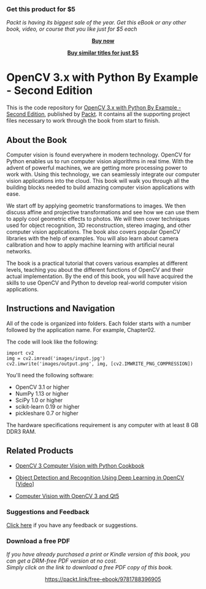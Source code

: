 
### Get this product for $5

<i>Packt is having its biggest sale of the year. Get this eBook or any other book, video, or course that you like just for $5 each</i>


<b><p align='center'>[Buy now](https://packt.link/9781788396905)</p></b>


<b><p align='center'>[Buy similar titles for just $5](https://subscription.packtpub.com/search)</p></b>


# OpenCV 3.x with Python By Example - Second Edition
This is the code repository for [OpenCV 3.x with Python By Example - Second Edition](https://www.packtpub.com/application-development/opencv-3x-python-example-second-edition?utm_source=github&utm_medium=repository&utm_campaign=9781788396905), published by [Packt](https://www.packtpub.com/?utm_source=github). It contains all the supporting project files necessary to work through the book from start to finish.
## About the Book
Computer vision is found everywhere in modern technology. OpenCV for Python enables us to run computer vision algorithms in real time. With the advent of powerful machines, we are getting more processing power to work with. Using this technology, we can seamlessly integrate our computer vision applications into the cloud. This book will walk you through all the building blocks needed to build amazing computer vision applications with ease.

We start off by applying geometric transformations to images. We then discuss affine and projective transformations and see how we can use them to apply cool geometric effects to photos. We will then cover techniques used for object recognition, 3D reconstruction, stereo imaging, and other computer vision applications. The book also covers popular OpenCV libraries with the help of examples. You will also learn about camera calibration and how to apply machine learning with artificial neural networks.

The book is a practical tutorial that covers various examples at different levels, teaching you about the different functions of OpenCV and their actual implementation. By the end of this book, you will have acquired the skills to use OpenCV and Python to develop real-world computer vision applications.

## Instructions and Navigation
All of the code is organized into folders. Each folder starts with a number followed by the application name. For example, Chapter02.



The code will look like the following:
```
import cv2
img = cv2.imread('images/input.jpg')
cv2.imwrite('images/output.png', img, [cv2.IMWRITE_PNG_COMPRESSION])
```

You'll need the following software:

* OpenCV 3.1 or higher
* NumPy 1.13 or higher
* SciPy 1.0 or higher
* scikit-learn 0.19 or higher
* pickleshare 0.7 or higher

The hardware specifications requirement is any computer with at least 8 GB DDR3 RAM.

## Related Products
* [OpenCV 3 Computer Vision with Python Cookbook](https://www.packtpub.com/application-development/opencv-3-computer-vision-python-cookbook?utm_source=github&utm_medium=repository&utm_campaign=9781788474443)

* [Object Detection and Recognition Using Deep Learning in OpenCV [Video]](https://www.packtpub.com/application-development/object-detection-and-recognition-using-deep-learning-opencv-video?utm_source=github&utm_medium=repository&utm_campaign=9781788474368)

* [Computer Vision with OpenCV 3 and Qt5](https://www.packtpub.com/application-development/computer-vision-opencv-3-and-qt5?utm_source=github&utm_medium=repository&utm_campaign=9781788472395)

### Suggestions and Feedback
[Click here](https://docs.google.com/forms/d/e/1FAIpQLSe5qwunkGf6PUvzPirPDtuy1Du5Rlzew23UBp2S-P3wB-GcwQ/viewform) if you have any feedback or suggestions.
### Download a free PDF

 <i>If you have already purchased a print or Kindle version of this book, you can get a DRM-free PDF version at no cost.<br>Simply click on the link to download a free PDF copy of this book.</i>
<p align="center"> <a href="https://packt.link/free-ebook/9781788396905">https://packt.link/free-ebook/9781788396905 </a> </p>